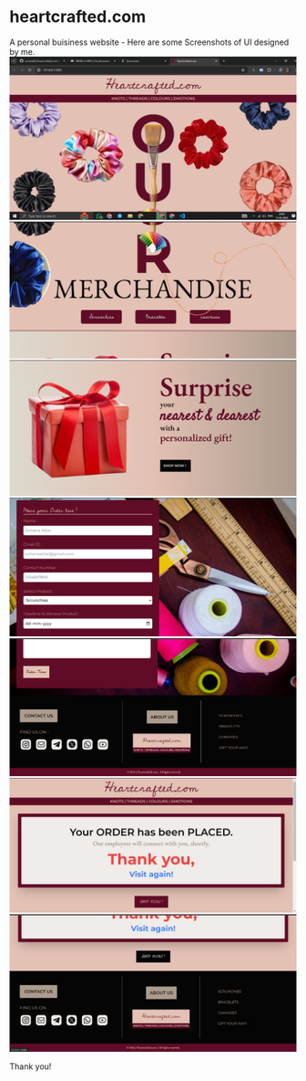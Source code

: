 # heartcrafted.com
A personal buisiness website -
Here are some Screenshots of UI designed by me.
![Screenshots](https://github.com/suhana832/heartcrafted.com/blob/main/Screenshot%20(128).png)
![Screenshots](https://github.com/suhana832/heartcrafted.com/blob/main/Screenshot%20(129).png)
![Screenshots](https://github.com/suhana832/heartcrafted.com/blob/main/Screenshot%20(130).png)
![Screenshots](https://github.com/suhana832/heartcrafted.com/blob/main/Screenshot%20(131).png)
![Screenshots](https://github.com/suhana832/heartcrafted.com/blob/main/Screenshot%20(132).png)
![Screenshots](https://github.com/suhana832/heartcrafted.com/blob/main/Screenshot%20(133).png)
![Screenshots](https://github.com/suhana832/heartcrafted.com/blob/main/Screenshot%20(134).png)

Thank you!
